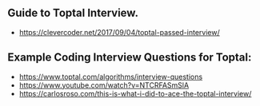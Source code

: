## Guide to Toptal Interview.
  * https://clevercoder.net/2017/09/04/toptal-passed-interview/


## Example Coding Interview Questions for Toptal:
  * https://www.toptal.com/algorithms/interview-questions
  * https://www.youtube.com/watch?v=NTCRFASmSlA
  * https://carlosroso.com/this-is-what-i-did-to-ace-the-toptal-interview/
